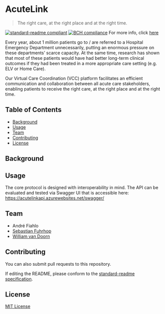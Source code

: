 # AcuteLink

> The right care, at the right place and at the right time.

[![standard-readme compliant](https://img.shields.io/badge/readme%20style-standard-brightgreen.svg?style=flat-square)](https://github.com/RichardLitt/standard-readme)
[![BCH compliance](https://bettercodehub.com/edge/badge/OdysseyMomentum/AcuteLink?branch=main&token=9c7c6c13a73f502ae24a7567747505d20def9ec0)](https://bettercodehub.com/) For more info, click [here](https://odysseymomentum.github.io)

Every year, about 1 million patients go to / are referred to a Hospital Emergency Department unnecessarily, putting an enormous pressure on these departments’ scarce capacity. At the same time, research has shown that most of these patients would have had better long-term clinical outcomes if they had been treated in a more appropriate care setting (e.g. ELV or Home Care).

Our Virtual Care Coordination (VCC) platform facilitates an efficient communication and collaboration between all acute care stakeholders, enabling patients to receive the right care, at the right place and at the right time.

## Table of Contents

- [Background](#background)
- [Usage](#usage)
- [Team](#team)
- [Contributing](#contributing)
- [License](#license)

## Background


## Usage

The core protocol is designed with interoperability in mind. The API can be evaluated and tested via Swagger UI that is accessible here: https://acutelinkapi.azurewebsites.net/swagger/

## Team 

- André Fiahlo 
- [Sebastian Fuhrhop](https://github.com/Felandil)
- [William van Doorn](https://github.com/wptmdoorn)


## Contributing 

You can also submit pull requests to this repository.

If editing the README, please conform to the [standard-readme specification](https://github.com/RichardLitt/standard-readme).

## License
[MIT License](https://github.com/odysseyhack/chainmix/blob/master/LICENSE)
